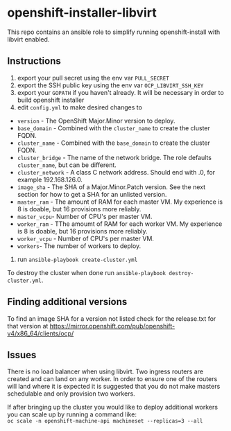 # openshift-installer-libvirt
This repo contains an ansible role to simplify running openshift-install with libvirt enabled.

## Instructions
1. export your pull secret using the env var `PULL_SECRET`
1. export the SSH public key using the env var `OCP_LIBVIRT_SSH_KEY`
1. export your `GOPATH` if you haven't already. It will be necessary in order to build openshift installer
1. edit `config.yml` to make desired changes to
  * `version` - The OpenShift Major.Minor version to deploy.
  * `base_domain` - Combined with the `cluster_name` to create the cluster FQDN.
  * `cluster_name` - Combined with the `base_domain` to create the cluster FQDN.
  * `cluster_bridge` - The name of the network bridge. The role defaults `cluster_name`, but can be different.
  * `cluster_network` - A class C network address. Should end with .0, for example 192.168.126.0.
  * `image_sha` - The SHA of a Major.Minor.Patch version. See the next section for how to get a SHA for an unlisted version.
  * `master_ram` - The amount of RAM for each master VM. My experience is 8 is doable, but 16 provisions more reliably.
  * `master_vcpu`- Number of CPU's per master VM.
  * `worker_ram` - TThe amoumt of RAM for each worker VM. My experience is 8 is doable, but 16 provisions more reliably.
  * `worker_vcpu` - Number of CPU's per master VM.
  * `workers`- The number of workers to deploy.
1. run `ansible-playbook create-cluster.yml`

To destroy the cluster when done run `ansible-playbook destroy-cluster.yml`.

## Finding additional versions
To find an image SHA for a version not listed check for the release.txt for that version at https://mirror.openshift.com/pub/openshift-v4/x86_64/clients/ocp/

## Issues
There is no load balancer when using libvirt. Two ingress routers are created and can land on any worker. In order to ensure one of the routers will land where it is expected it is suggested that you do not make masters schedulable and only provision two workers.

If after bringing up the cluster you would like to deploy additional workers you can scale up by running a command like:  
`oc scale -n openshift-machine-api machineset --replicas=3 --all`
